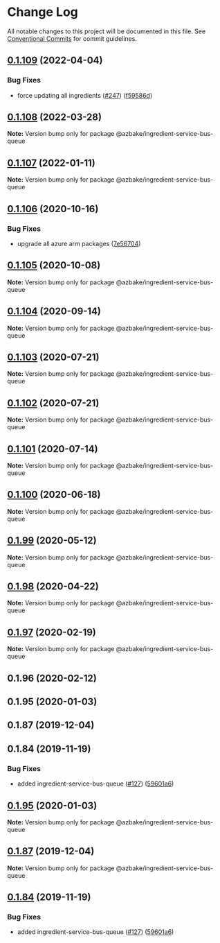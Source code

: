 # Change Log

All notable changes to this project will be documented in this file.
See [Conventional Commits](https://conventionalcommits.org) for commit guidelines.

## [0.1.109](https://github.com/HomecareHomebase/azure-bake/compare/@azbake/ingredient-service-bus-queue@0.1.108...@azbake/ingredient-service-bus-queue@0.1.109) (2022-04-04)


### Bug Fixes

* force updating all ingredients ([#247](https://github.com/HomecareHomebase/azure-bake/issues/247)) ([f59586d](https://github.com/HomecareHomebase/azure-bake/commit/f59586d8b364860cc4b30059feb9a56d2cc329a0))





## [0.1.108](https://github.com/HomecareHomebase/azure-bake/compare/@azbake/ingredient-service-bus-queue@0.1.107...@azbake/ingredient-service-bus-queue@0.1.108) (2022-03-28)

**Note:** Version bump only for package @azbake/ingredient-service-bus-queue





## [0.1.107](https://github.com/HomecareHomebase/azure-bake/compare/@azbake/ingredient-service-bus-queue@0.1.106...@azbake/ingredient-service-bus-queue@0.1.107) (2022-01-11)

**Note:** Version bump only for package @azbake/ingredient-service-bus-queue





## [0.1.106](https://github.com/HomecareHomebase/azure-bake/compare/@azbake/ingredient-service-bus-queue@0.1.105...@azbake/ingredient-service-bus-queue@0.1.106) (2020-10-16)


### Bug Fixes

* upgrade all azure arm packages ([7e56704](https://github.com/HomecareHomebase/azure-bake/commit/7e56704))





## [0.1.105](https://github.com/HomecareHomebase/azure-bake/compare/@azbake/ingredient-service-bus-queue@0.1.104...@azbake/ingredient-service-bus-queue@0.1.105) (2020-10-08)

**Note:** Version bump only for package @azbake/ingredient-service-bus-queue





## [0.1.104](https://github.com/HomecareHomebase/azure-bake/compare/@azbake/ingredient-service-bus-queue@0.1.103...@azbake/ingredient-service-bus-queue@0.1.104) (2020-09-14)

**Note:** Version bump only for package @azbake/ingredient-service-bus-queue





## [0.1.103](https://github.com/HomecareHomebase/azure-bake/compare/@azbake/ingredient-service-bus-queue@0.1.102...@azbake/ingredient-service-bus-queue@0.1.103) (2020-07-21)

**Note:** Version bump only for package @azbake/ingredient-service-bus-queue





## [0.1.102](https://github.com/HomecareHomebase/azure-bake/compare/@azbake/ingredient-service-bus-queue@0.1.101...@azbake/ingredient-service-bus-queue@0.1.102) (2020-07-21)

**Note:** Version bump only for package @azbake/ingredient-service-bus-queue





## [0.1.101](https://github.com/HomecareHomebase/azure-bake/compare/@azbake/ingredient-service-bus-queue@0.1.100...@azbake/ingredient-service-bus-queue@0.1.101) (2020-07-14)

**Note:** Version bump only for package @azbake/ingredient-service-bus-queue





## [0.1.100](https://github.com/HomecareHomebase/azure-bake/compare/@azbake/ingredient-service-bus-queue@0.1.99...@azbake/ingredient-service-bus-queue@0.1.100) (2020-06-18)

**Note:** Version bump only for package @azbake/ingredient-service-bus-queue





## [0.1.99](https://github.com/HomecareHomebase/azure-bake/compare/@azbake/ingredient-service-bus-queue@0.1.98...@azbake/ingredient-service-bus-queue@0.1.99) (2020-05-12)

**Note:** Version bump only for package @azbake/ingredient-service-bus-queue





## [0.1.98](https://github.com/HomecareHomebase/azure-bake/compare/@azbake/ingredient-service-bus-queue@0.1.97...@azbake/ingredient-service-bus-queue@0.1.98) (2020-04-22)

**Note:** Version bump only for package @azbake/ingredient-service-bus-queue





## [0.1.97](https://github.com/HomecareHomebase/azure-bake/compare/@azbake/ingredient-service-bus-queue@0.1.96...@azbake/ingredient-service-bus-queue@0.1.97) (2020-02-19)

**Note:** Version bump only for package @azbake/ingredient-service-bus-queue





## 0.1.96 (2020-02-12)



## 0.1.95 (2020-01-03)



## 0.1.87 (2019-12-04)



## 0.1.84 (2019-11-19)


### Bug Fixes

* added ingredient-service-bus-queue ([#127](https://github.com/HomecareHomebase/azure-bake/issues/127)) ([59601a6](https://github.com/HomecareHomebase/azure-bake/commit/59601a6))





## [0.1.95](https://github.com/HomecareHomebase/azure-bake/compare/v0.1.94...v0.1.95) (2020-01-03)

**Note:** Version bump only for package @azbake/ingredient-service-bus-queue





## [0.1.87](https://github.com/HomecareHomebase/azure-bake/compare/v0.1.86...v0.1.87) (2019-12-04)

**Note:** Version bump only for package @azbake/ingredient-service-bus-queue





## [0.1.84](https://github.com/HomecareHomebase/azure-bake/compare/v0.1.83...v0.1.84) (2019-11-19)


### Bug Fixes

* added ingredient-service-bus-queue ([#127](https://github.com/HomecareHomebase/azure-bake/issues/127)) ([59601a6](https://github.com/HomecareHomebase/azure-bake/commit/59601a6))
